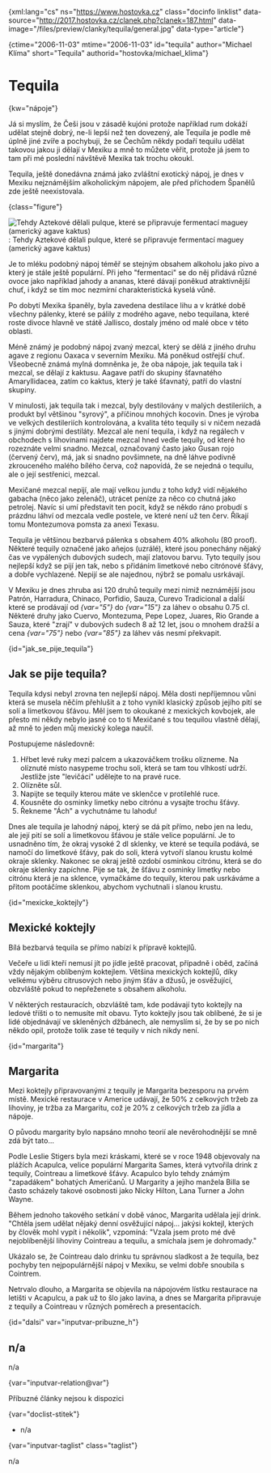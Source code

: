 
{xml:lang="cs" ns="https://www.hostovka.cz" class="docinfo linklist" data-source="http://2017.hostovka.cz/clanek.php?clanek=187.html" data-image="/files/preview/clanky/tequila/general.jpg" data-type="article"}

{ctime="2006-11-03" mtime="2006-11-03" id="tequila" author="Michael Klíma" short="Tequila" authorid="hostovka/michael_klima"}

# Tequila

<!-- generated attribute kw by user_updatekw.sh on 2020-07-05, do not edit -->

{kw="nápoje"}

Já si myslím, že Češi jsou v zásadě kujóni protože například rum dokáží udělat stejně dobrý, ne-li lepší než ten dovezený, ale Tequila je podle mě úplně jiné zvíře a pochybuji, že se Čechům někdy podaří tequilu udělat takovou jakou ji dělají v Mexiku a mně to můžete věřit, protože já jsem to tam při mé poslední návštěvě Mexika tak trochu okoukl.

Tequila, ještě donedávna známá jako zvláštní exotický nápoj, je dnes v Mexiku nejznámějším alkoholickým nápojem, ale před příchodem Španělů zde ještě neexistovala.

{class="figure"}

![Tehdy Aztekové dělali pulque, které se připravuje fermentací maguey (americký agave kaktus)][1] 
:   Tehdy Aztekové dělali pulque, které se připravuje fermentací maguey (americký agave kaktus)

Je to mléku podobný nápoj téměř se stejným obsahem alkoholu jako pivo a který je stále ještě populární. Při jeho "fermentaci" se do něj přidává různé ovoce jako například jahody a ananas, které dávají poněkud atraktivnější chuť, i když se tím moc nezmírní charakteristická kyselá vůně.

Po dobytí Mexika španěly, byla zavedena destilace lihu a v krátké době všechny pálenky, které se pálily z modrého agave, nebo tequilana, které roste divoce hlavně ve státě Jallisco, dostaly jméno od malé obce v této oblasti.

Méně známý je podobný nápoj zvaný mezcal, který se dělá z jiného druhu agave z regionu Oaxaca v severním Mexiku. Má poněkud ostřejší chuť. Všeobecně známá mylná domněnka je, že oba nápoje, jak tequila tak i mezcal, se dělají z kaktusu. Aagave patří do skupiny šťavnatého Amaryllidacea, zatím co kaktus, který je také šťavnatý, patří do vlastní skupiny.

V minulosti, jak tequila tak i mezcal, byly destilovány v malých destileriích, a produkt byl většinou "syrový", a příčinou mnohých kocovin. Dnes je výroba ve velkých destileriích kontrolována, a kvalita této tequily si v ničem nezadá s jinými dobrými destiláty. Mezcal ale není tequila, i když na regálech v obchodech s lihovinami najdete mezcal hned vedle tequily, od které ho rozeznáte velmi snadno. Mezcal, označovaný často jako Gusan rojo (červený červ), má, jak si snadno povšimnete, na dně láhve podivně zkrouceného malého bílého červa, což napovídá, že se nejedná o tequilu, ale o její sestřenici, mezcal.

Mexičané mezcal nepijí, ale mají velkou jundu z toho když vidí nějakého gabacha (něco jako zelenáč), utrácet peníze za něco co chutná jako petrolej. Navíc si umí představit ten pocit, když se někdo ráno probudí s prázdnu láhví od mezcala vedle postele, ve které není už ten červ. Říkají tomu Montezumova pomsta za anexi Texasu.

Tequila je většinou bezbarvá pálenka s obsahem 40% alkoholu (80 proof). Některé tequily označené jako añejos (uzrálé), které jsou ponechány nějaký čas ve vypálených dubových sudech, mají zlatovou barvu. Tyto tequily jsou nejlepší když se pijí jen tak, nebo s přidáním limetkové nebo citrónové šťávy, a dobře vychlazené. Nepijí se ale najednou, nýbrž se pomalu usrkávají.

V Mexiku je dnes zhruba asi 120 druhů tequily mezi nimiž neznámější jsou Patrón, Harradura, Chinaco, Porfidio, Sauza, Curevo Tradicional a daĺší které se prodávají od  _{var="5"}_ do  _{var="15"}_ za láhev o obsahu 0.75 cl. Některé druhy jako Cuervo, Montezuma, Pepe Lopez, Juares, Rio Grande a Sauza, které "zrají" v dubových sudech 8 až 12 let, jsou o mnohem dražší a cena  _{var="75"}_ nebo  _{var="85"}_ za láhev vás nesmí překvapit.

{id="jak\_se\_pije_tequila"}

## Jak se pije tequila?

Tequila kdysi nebyl zrovna ten nejlepší nápoj. Měla dosti nepříjemnou vůni která se musela něčím přehlušit a z toho vynikl klasický způsob jejího pití se solí a limetkovou šťávou. Měl jsem to okoukané z mexických kovbojek, ale přesto mi někdy nebylo jasné co to ti Mexičané s tou tequilou vlastně dělají, až mně to jeden můj mexický kolega naučil.

Postupujeme následovně:

  1. Hřbet levé ruky mezi palcem a ukazováčkem trošku olízneme. Na olíznuté místo nasypeme trochu soli, která se tam tou vlhkostí udrží. Jestliže jste "levičáci" udělejte to na pravé ruce.
  2. Olízněte sůl.
  3. Napijte se tequily kterou máte ve sklenčce v protilehlé ruce.
  4. Kousněte do osminky limetky nebo citrónu a vysajte trochu šťávy.
  5. Řekneme "Ách" a vychutnáme tu lahodu!

Dnes ale tequila je lahodný nápoj, který se dá pít přímo, nebo jen na ledu, ale její pití se solí a limetkovou šťávou je stále velice populární. Je to usnadněno tím, že okraj vysoké 2 dl sklenky, ve které se tequila podává, se namočí do limetkové šťávy, pak do soli, která vytvoří slanou krustu kolmé okraje sklenky. Nakonec se okraj ještě ozdobí osminkou citrónu, která se do okraje sklenky zapíchne. Pije se tak, že šťávu z osminky limetky nebo citrónu která je na sklence, vymačkáme do tequily, kterou pak usrkáváme a přitom pootáčíme sklenkou, abychom vychutnali i slanou krustu.

{id="mexicke_koktejly"}

## Mexické koktejly

Bílá bezbarvá tequila se přímo nabízí k přípravě koktejlů.

Večeře u lidí kteří nemusí jít po jídle ještě pracovat, případně i oběd, začíná vždy nějakým oblíbeným koktejlem. Většina mexických koktejlů, díky velkému výběru citrusových nebo jiným šťáv a džusů, je osvěžující, obzvláště pokud to nepřeženete s obsahem alkoholu.

V některých restauracích, obzvláště tam, kde podávají tyto koktejly na ledové tříšti o to nemusíte mít obavu. Tyto koktejly jsou tak oblíbené, že si je lidé objednávají ve skleněných džbánech, ale nemyslím si, že by se po nich někdo opil, protože tolik zase té tequily v nich nikdy není.

{id="margarita"}

## Margarita

Mezi koktejly připravovanými z tequily je Margarita bezesporu na prvém místě. Mexické restaurace v Americe udávají, že 50% z celkových tržeb za lihoviny, je tržba za Margaritu, což je 20% z celkových tržeb za jídla a nápoje.

O původu margarity bylo napsáno mnoho teorií ale nevěrohodnější se mně zdá být tato...

Podle Leslie Stigers byla mezi kráskami, které se v roce 1948 objevovaly na plážích Acapulca, velice populární Margarita Sames, která vytvořila drink z tequily, Cointreau a limetkové šťávy. Acapulco bylo tehdy známým "zapadákem" bohatých Američanů. U Margarity a jejího manžela Billa se často scházely takové osobnosti jako Nicky Hilton, Lana Turner a John Wayne.

Během jednoho takového setkání v době vánoc, Margarita udělala její drink. "Chtěla jsem udělat nějaký denní osvěžující nápoj... jakýsi koktejl, kterých by člověk mohl vypít i několik", vzpomíná: "Vzala jsem proto mé dvě nejoblíbenější lihoviny Cointreau a tequilu, a smíchala jsem je dohromady."

Ukázalo se, že Cointreau dalo drinku tu správnou sladkost a že tequila, bez pochyby ten nejpopulárnější nápoj v Mexiku, se velmi dobře snoubila s Cointrem.

Netrvalo dlouho, a Margarita se objevila na nápojovém lístku restaurace na letišti v Acapulcu, a pak už to šlo jako lavina, a dnes se Margarita připravuje z tequily a Cointreau v různých poměrech a presentacích.

{id="dalsi" var="inputvar-pribuzne_h"}

## n/a

n/a

{var="inputvar-relation@var"}

Příbuzné články nejsou k dispozici

{var="doclist-stitek"}

  * n/a

{var="inputvar-taglist" class="taglist"}

n/a

 [1]: http://2017.hostovka.cz/soubor/03-11-06-2.JPG

